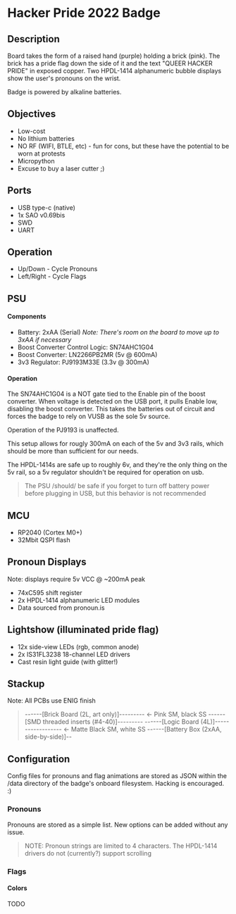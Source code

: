 # Hacker Pride 2022 Badge

## Description

Board takes the form of a raised hand (purple) holding a brick (pink). The brick has a pride flag down the side of it and the text "QUEER HACKER PRIDE" in exposed copper. Two HPDL-1414 alphanumeric bubble displays show the user's pronouns on the wrist. 

Badge is powered by alkaline batteries. 

## Objectives
* Low-cost 
* No lithium batteries 
* NO RF (WIFI, BTLE, etc) - fun for cons, but these have the potential to be worn at protests 
* Micropython
* Excuse to buy a laser cutter ;)

## Ports
* USB type-c (native)
* 1x SAO v0.69bis 
* SWD
* UART

## Operation
* Up/Down - Cycle Pronouns
* Left/Right - Cycle Flags

## PSU 

#### Components
* Battery: 2xAA (Serial) _Note: There's room on the board to move up to 3xAA if necessary_
* Boost Converter Control Logic: SN74AHC1G04
* Boost Converter: LN2266PB2MR (5v @ 600mA)
* 3v3 Regulator: PJ9193M33E (3.3v @ 300mA) 

#### Operation
The SN74AHC1G04 is a NOT gate tied to the Enable pin of the boost converter. When voltage is detected on the USB port, it pulls Enable low, disabling the boost converter. This takes the batteries out of circuit and forces the badge to rely on VUSB as the sole 5v source. 

Operation of the PJ9193 is unaffected. 

This setup allows for rougly 300mA on each of the 5v and 3v3 rails, which should be more than sufficient for our needs. 

The HPDL-1414s are safe up to roughly 6v, and they're the only thing on the 5v rail, so a 5v regulator shouldn't be required for operation on usb. 

> The PSU /should/ be safe if you forget to turn off battery power before plugging in USB, but this behavior is not recommended

## MCU

* RP2040 (Cortex M0+)
* 32Mbit QSPI flash

## Pronoun Displays
Note: displays require 5v VCC @ ~200mA peak

* 74xC595 shift register
* 2x HPDL-1414 alphanumeric LED modules
* Data sourced from pronoun.is

## Lightshow (illuminated pride flag)

* 12x side-view LEDs (rgb, common anode)
* 2x IS31FL3238 18-channel LED drivers
* Cast resin light guide (with glitter!)

## Stackup

Note: All PCBs use ENIG finish
> ------[Brick Board (2L, art only)]--------- <- Pink SM, black SS
> ------[SMD threaded inserts (#4-40)]---------
> ------[Logic Board (4L)]------------------ <- Matte Black SM, white SS
> ------[Battery Box (2xAA, side-by-side)]--

## Configuration

Config files for pronouns and flag animations are stored as JSON within the /data directory of the badge's onboard filesystem. Hacking is encouraged. :)

### Pronouns
Pronouns are stored as a simple list. New options can be added without any issue. 

> NOTE: Pronoun strings are limited to 4 characters. The HPDL-1414 drivers do not (currently?) support scrolling

### Flags
#### Colors
TODO
